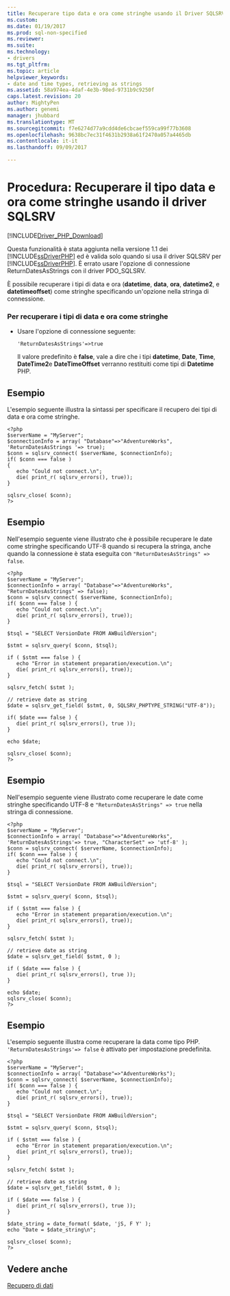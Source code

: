 ```yaml
---
title: Recuperare tipo data e ora come stringhe usando il Driver SQLSRV | Documenti Microsoft
ms.custom: 
ms.date: 01/19/2017
ms.prod: sql-non-specified
ms.reviewer: 
ms.suite: 
ms.technology:
- drivers
ms.tgt_pltfrm: 
ms.topic: article
helpviewer_keywords:
- date and time types, retrieving as strings
ms.assetid: 58a974ea-4daf-4e3b-98ed-9731b9c9250f
caps.latest.revision: 20
author: MightyPen
ms.author: genemi
manager: jhubbard
ms.translationtype: MT
ms.sourcegitcommit: f7e6274d77a9cdd4de6cbcaef559ca99f77b3608
ms.openlocfilehash: 9638bc7ec31f4631b2938a61f2470a057a4465db
ms.contentlocale: it-it
ms.lasthandoff: 09/09/2017

---
```

# <a name="how-to-retrieve-date-and-time-type-as-strings-using-the-sqlsrv-driver"></a>Procedura: Recuperare il tipo data e ora come stringhe usando il driver SQLSRV
[!INCLUDE[Driver_PHP_Download](../../includes/driver_php_download.md)]

Questa funzionalità è stata aggiunta nella versione 1.1 dei [!INCLUDE[ssDriverPHP](../../includes/ssdriverphp_md.md)] ed è valida solo quando si usa il driver SQLSRV per [!INCLUDE[ssDriverPHP](../../includes/ssdriverphp_md.md)]. È errato usare l'opzione di connessione ReturnDatesAsStrings con il driver PDO_SQLSRV.  
  
È possibile recuperare i tipi di data e ora (**datetime**, **data**, **ora**, **datetime2**, e **datetimeoffset**) come stringhe specificando un'opzione nella stringa di connessione.  
  
### <a name="to-retrieve-date-and-time-types-as-strings"></a>Per recuperare i tipi di data e ora come stringhe  
  
-   Usare l'opzione di connessione seguente:  
  
    ```  
    'ReturnDatesAsStrings'=>true  
    ```  
  
    Il valore predefinito è **false**, vale a dire che i tipi **datetime**, **Date**, **Time**, **DateTime2**e **DateTimeOffset** verranno restituiti come tipi di **Datetime** PHP.  
  
## <a name="example"></a>Esempio  
L'esempio seguente illustra la sintassi per specificare il recupero dei tipi di data e ora come stringhe.  
  
```  
<?php  
$serverName = "MyServer";  
$connectionInfo = array( "Database"=>"AdventureWorks", 'ReturnDatesAsStrings '=> true);  
$conn = sqlsrv_connect( $serverName, $connectionInfo);  
if( $conn === false )  
{  
   echo "Could not connect.\n";  
   die( print_r( sqlsrv_errors(), true));  
}  
  
sqlsrv_close( $conn);  
?>  
```  
  
## <a name="example"></a>Esempio  
Nell'esempio seguente viene illustrato che è possibile recuperare le date come stringhe specificando UTF-8 quando si recupera la stringa, anche quando la connessione è stata eseguita con `"ReturnDatesAsStrings" => false`.  
  
```  
<?php  
$serverName = "MyServer";  
$connectionInfo = array( "Database"=>"AdventureWorks", "ReturnDatesAsStrings" => false);  
$conn = sqlsrv_connect( $serverName, $connectionInfo);  
if( $conn === false ) {  
   echo "Could not connect.\n";  
   die( print_r( sqlsrv_errors(), true));  
}  
  
$tsql = "SELECT VersionDate FROM AWBuildVersion";  
  
$stmt = sqlsrv_query( $conn, $tsql);  
  
if ( $stmt === false ) {  
   echo "Error in statement preparation/execution.\n";  
   die( print_r( sqlsrv_errors(), true));  
}  
  
sqlsrv_fetch( $stmt );  
  
// retrieve date as string  
$date = sqlsrv_get_field( $stmt, 0, SQLSRV_PHPTYPE_STRING("UTF-8"));  
  
if( $date === false ) {  
   die( print_r( sqlsrv_errors(), true ));  
}  
  
echo $date;  
  
sqlsrv_close( $conn);  
?>  
```  
  
## <a name="example"></a>Esempio  
Nell'esempio seguente viene illustrato come recuperare le date come stringhe specificando UTF-8 e `"ReturnDatesAsStrings" => true` nella stringa di connessione.  
  
```  
<?php  
$serverName = "MyServer";  
$connectionInfo = array( "Database"=>"AdventureWorks", 'ReturnDatesAsStrings'=> true, "CharacterSet" => 'utf-8' );  
$conn = sqlsrv_connect( $serverName, $connectionInfo);  
if( $conn === false ) {  
   echo "Could not connect.\n";  
   die( print_r( sqlsrv_errors(), true));  
}  
  
$tsql = "SELECT VersionDate FROM AWBuildVersion";  
  
$stmt = sqlsrv_query( $conn, $tsql);  
  
if ( $stmt === false ) {  
   echo "Error in statement preparation/execution.\n";  
   die( print_r( sqlsrv_errors(), true));  
}  
  
sqlsrv_fetch( $stmt );  
  
// retrieve date as string  
$date = sqlsrv_get_field( $stmt, 0 );  
  
if ( $date === false ) {  
   die( print_r( sqlsrv_errors(), true ));  
}  
  
echo $date;  
sqlsrv_close( $conn);  
?>  
```  
  
## <a name="example"></a>Esempio  
L'esempio seguente illustra come recuperare la data come tipo PHP. `'ReturnDatesAsStrings'=> false` è attivato per impostazione predefinita.  
  
```  
<?php  
$serverName = "MyServer";  
$connectionInfo = array( "Database"=>"AdventureWorks");  
$conn = sqlsrv_connect( $serverName, $connectionInfo);  
if( $conn === false ) {  
   echo "Could not connect.\n";  
   die( print_r( sqlsrv_errors(), true));  
}  
  
$tsql = "SELECT VersionDate FROM AWBuildVersion";  
  
$stmt = sqlsrv_query( $conn, $tsql);  
  
if ( $stmt === false ) {  
   echo "Error in statement preparation/execution.\n";  
   die( print_r( sqlsrv_errors(), true));  
}  
  
sqlsrv_fetch( $stmt );  
  
// retrieve date as string  
$date = sqlsrv_get_field( $stmt, 0 );  
  
if ( $date === false ) {  
   die( print_r( sqlsrv_errors(), true ));  
}  
  
$date_string = date_format( $date, 'jS, F Y' );  
echo "Date = $date_string\n";  
  
sqlsrv_close( $conn);  
?>  
```  
  
## <a name="see-also"></a>Vedere anche  
[Recupero di dati](../../connect/php/retrieving-data.md)  
  

